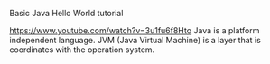 Basic Java Hello World tutorial


https://www.youtube.com/watch?v=3u1fu6f8Hto
Java is a platform independent language.
JVM (Java Virtual Machine) is a layer that is coordinates with the operation system.
